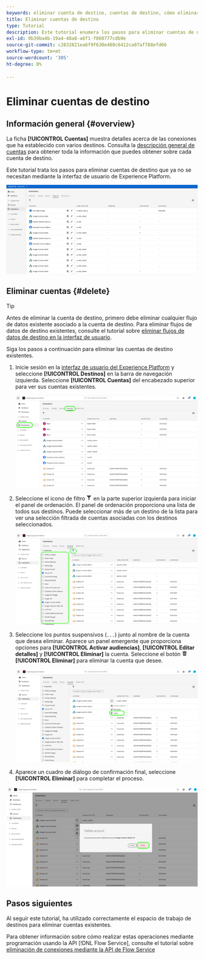 ```yaml
---
keywords: eliminar cuenta de destino, cuentas de destino, cómo eliminar cuentas
title: Eliminar cuentas de destino
type: Tutorial
description: Este tutorial enumera los pasos para eliminar cuentas de destino en la interfaz de usuario de Adobe Experience Platform
exl-id: 9b39ba4b-19a4-48a8-a6f1-f860777cdb9e
source-git-commit: c2832821ea6f9f630e480c6412ca07af788efd66
workflow-type: tm+mt
source-wordcount: '305'
ht-degree: 0%

---
```


# Eliminar cuentas de destino

## Información general {#overview}

La ficha **[!UICONTROL Cuentas]** muestra detalles acerca de las conexiones que ha establecido con varios destinos. Consulta la [descripción general de cuentas](../ui/destinations-workspace.md#accounts) para obtener toda la información que puedes obtener sobre cada cuenta de destino.

Este tutorial trata los pasos para eliminar cuentas de destino que ya no se necesitan mediante la interfaz de usuario de Experience Platform.

![Pestaña Cuentas](../assets/ui/update-accounts/destination-accounts.png)

## Eliminar cuentas {#delete}

>[!TIP]
>
>Antes de eliminar la cuenta de destino, primero debe eliminar cualquier flujo de datos existente asociado a la cuenta de destino. Para eliminar flujos de datos de destino existentes, consulte el tutorial sobre [eliminar flujos de datos de destino en la interfaz de usuario](./delete-destinations.md).

Siga los pasos a continuación para eliminar las cuentas de destino existentes.

1. Inicie sesión en la [interfaz de usuario del Experience Platform](https://platform.adobe.com/) y seleccione **[!UICONTROL Destinos]** en la barra de navegación izquierda. Seleccione **[!UICONTROL Cuentas]** del encabezado superior para ver sus cuentas existentes.

   ![Pestaña Cuentas](../assets/ui/delete-accounts/accounts-tab.png)

2. Seleccione el icono de filtro ![Filter-icon](/help/images/icons/filter.png) en la parte superior izquierda para iniciar el panel de ordenación. El panel de ordenación proporciona una lista de todos sus destinos. Puede seleccionar más de un destino de la lista para ver una selección filtrada de cuentas asociadas con los destinos seleccionados.

   ![Filtrar destinos](../assets/ui/delete-accounts/filter-accounts.png)

3. Seleccione los puntos suspensivos (`...`) junto al nombre de la cuenta que desea eliminar. Aparece un panel emergente que proporciona opciones para **[!UICONTROL Activar audiencias]**, **[!UICONTROL Editar detalles]** y **[!UICONTROL Eliminar]** la cuenta. Seleccione el botón ![Eliminar](/help/images/icons/delete.png) **[!UICONTROL Eliminar]** para eliminar la cuenta que desee.

   ![Eliminar cuenta de destino](../assets/ui/delete-accounts/delete-accounts.png)

4. Aparece un cuadro de diálogo de confirmación final, seleccione **[!UICONTROL Eliminar]** para completar el proceso.

![Confirmar eliminación de cuenta](../assets/ui/delete-accounts/confirm-account-deletion.png)

## Pasos siguientes

Al seguir este tutorial, ha utilizado correctamente el espacio de trabajo de destinos para eliminar cuentas existentes.

Para obtener información sobre cómo realizar estas operaciones mediante programación usando la API [!DNL Flow Service], consulte el tutorial sobre [eliminación de conexiones mediante la API de Flow Service](../api/delete-destination-account.md)

